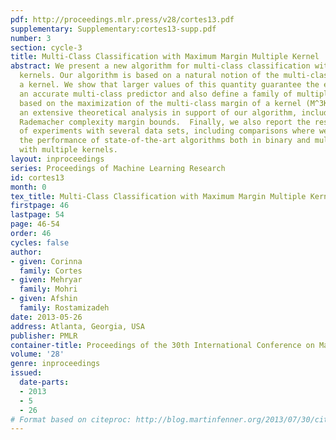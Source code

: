 ```yaml
---
pdf: http://proceedings.mlr.press/v28/cortes13.pdf
supplementary: Supplementary:cortes13-supp.pdf
number: 3
section: cycle-3
title: Multi-Class Classification with Maximum Margin Multiple Kernel
abstract: We present a new algorithm for multi-class classification with multiple
  kernels. Our algorithm is based on a natural notion of the multi-class margin of
  a kernel. We show that larger values of this quantity guarantee the existence of
  an accurate multi-class predictor and also define a family of multiple kernel algorithms
  based on the maximization of the multi-class margin of a kernel (M^3K).  We present
  an extensive theoretical analysis in support of our algorithm, including novel multi-class
  Rademacher complexity margin bounds.  Finally, we also report the results of a series
  of experiments with several data sets, including comparisons where we improve upon
  the performance of state-of-the-art algorithms both in binary and multi-class classification
  with multiple kernels.
layout: inproceedings
series: Proceedings of Machine Learning Research
id: cortes13
month: 0
tex_title: Multi-Class Classification with Maximum Margin Multiple Kernel
firstpage: 46
lastpage: 54
page: 46-54
order: 46
cycles: false
author:
- given: Corinna
  family: Cortes
- given: Mehryar
  family: Mohri
- given: Afshin
  family: Rostamizadeh
date: 2013-05-26
address: Atlanta, Georgia, USA
publisher: PMLR
container-title: Proceedings of the 30th International Conference on Machine Learning
volume: '28'
genre: inproceedings
issued:
  date-parts:
  - 2013
  - 5
  - 26
# Format based on citeproc: http://blog.martinfenner.org/2013/07/30/citeproc-yaml-for-bibliographies/
---
```


